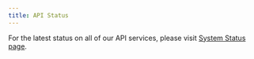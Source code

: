 ```yaml
---
title: API Status
---
```


For the latest status on all of our API services, please visit [System Status page](https://status.adobe.com/products/503496).
